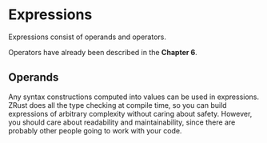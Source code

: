 # Expressions

Expressions consist of operands and operators.

Operators have already been described in the **Chapter 6**.

## Operands

Any syntax constructions computed into values can be used in expressions.
ZRust does all the type checking at compile time, so you can build expressions
of arbitrary complexity without caring about safety.
However, you should care about readability and maintainability, since there are
probably other people going to work with your code.
